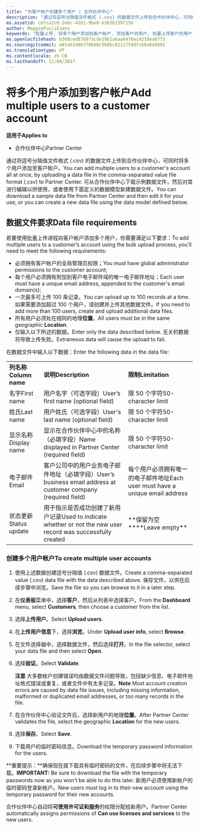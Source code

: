```yaml
---
title: "为客户帐户创建多个用户 | 合作伙伴中心"
description: "通过将逗号分隔值文件格式 (.csv) 的数据文件上传到合作伙伴中心，可同时将多个用户添加至客户帐户。"
ms.assetid: c6fca2c0-2e6c-41b1-9be8-b363b139f15b
author: MaggiePucciEvans
keywords: "批量上传, 将多个用户添加到客户帐户, 添加客户的用户, 批量上传客户的用户, 客户帐户, 客户用户, 用户"
ms.openlocfilehash: b360ced878973cde19b1a6aa8470ac4218ea6773
ms.sourcegitcommit: e01a63d8b778668c560bc821275ddfcb0a6d4881
ms.translationtype: HT
ms.contentlocale: zh-CN
ms.lasthandoff: 12/08/2017
---
```

# <a name="add-multiple-users-to-a-customer-account"></a><span data-ttu-id="e322f-104">将多个用户添加到客户帐户</span><span class="sxs-lookup"><span data-stu-id="e322f-104">Add multiple users to a customer account</span></span>

**<span data-ttu-id="e322f-105">适用于</span><span class="sxs-lookup"><span data-stu-id="e322f-105">Applies to</span></span>**

-  <span data-ttu-id="e322f-106">合作伙伴中心</span><span class="sxs-lookup"><span data-stu-id="e322f-106">Partner Center</span></span>

<span data-ttu-id="e322f-107">通过将逗号分隔值文件格式 (.csv) 的数据文件上传到合作伙伴中心，可同时将多个用户添加至客户帐户。</span><span class="sxs-lookup"><span data-stu-id="e322f-107">You can add multiple users to a customer's account all at once, by uploading a data file in the comma-separated value file format (.csv) to Partner Center.</span></span> <span data-ttu-id="e322f-108">可从合作伙伴中心下载示例数据文件，然后对其进行编辑以供使用，或者使用下面定义的数据模型新建数据文件。</span><span class="sxs-lookup"><span data-stu-id="e322f-108">You can download a sample data file from Partner Center and then edit it for your use, or you can create a new data file using the data model defined below.</span></span>

## <a href="" id="creatingtheimportcsvfile"></a><span data-ttu-id="e322f-109">数据文件要求</span><span class="sxs-lookup"><span data-stu-id="e322f-109">Data file requirements</span></span>


<span data-ttu-id="e322f-110">若要使用批量上传进程向客户帐户添加多个用户，你需要满足以下要求：</span><span class="sxs-lookup"><span data-stu-id="e322f-110">To add multiple users to a customer’s account using the bulk upload process, you’ll need to meet the following requirements:</span></span>

-   <span data-ttu-id="e322f-111">必须拥有客户帐户的全局管理员权限；</span><span class="sxs-lookup"><span data-stu-id="e322f-111">You must have global administrator permissions to the customer account;</span></span>
-   <span data-ttu-id="e322f-112">每个用户必须拥有附加到客户电子邮件域的唯一电子邮件地址；</span><span class="sxs-lookup"><span data-stu-id="e322f-112">Each user must have a unique email address, appended to the customer's email domain(s);</span></span>
-   <span data-ttu-id="e322f-113">一次最多可上传 100 条记录。</span><span class="sxs-lookup"><span data-stu-id="e322f-113">You can upload up to 100 records at a time.</span></span> <span data-ttu-id="e322f-114">如果需要添加超过 100 个用户，请创建并上传其他数据文件。</span><span class="sxs-lookup"><span data-stu-id="e322f-114">If you need to add more than 100 users, create and upload additional data files.</span></span>
-   <span data-ttu-id="e322f-115">所有用户必须处在相同的地理**位置**。</span><span class="sxs-lookup"><span data-stu-id="e322f-115">All users must be in the same geographic **Location**.</span></span>
-   <span data-ttu-id="e322f-116">仅输入以下所述的数据。</span><span class="sxs-lookup"><span data-stu-id="e322f-116">Enter only the data described below.</span></span> <span data-ttu-id="e322f-117">无关的数据将导致上传失败。</span><span class="sxs-lookup"><span data-stu-id="e322f-117">Extraneous data will cause the upload to fail.</span></span>

<span data-ttu-id="e322f-118">在数据文件中输入以下数据：</span><span class="sxs-lookup"><span data-stu-id="e322f-118">Enter the following data in the data file:</span></span>

|                 |                                                                              |                                            |
|-----------------|------------------------------------------------------------------------------|--------------------------------------------|
| **<span data-ttu-id="e322f-119">列名称</span><span class="sxs-lookup"><span data-stu-id="e322f-119">Column name</span></span>** | **<span data-ttu-id="e322f-120">说明</span><span class="sxs-lookup"><span data-stu-id="e322f-120">Description</span></span>**                                                              | **<span data-ttu-id="e322f-121">限制</span><span class="sxs-lookup"><span data-stu-id="e322f-121">Limitation</span></span>**                             |
| <span data-ttu-id="e322f-122">名字</span><span class="sxs-lookup"><span data-stu-id="e322f-122">First name</span></span>      | <span data-ttu-id="e322f-123">用户名字（可选字段）</span><span class="sxs-lookup"><span data-stu-id="e322f-123">User’s first name (optional field)</span></span>                                           | <span data-ttu-id="e322f-124">限 50 个字符</span><span class="sxs-lookup"><span data-stu-id="e322f-124">50-character limit</span></span>                         |
| <span data-ttu-id="e322f-125">姓氏</span><span class="sxs-lookup"><span data-stu-id="e322f-125">Last name</span></span>       | <span data-ttu-id="e322f-126">用户姓氏（可选字段）</span><span class="sxs-lookup"><span data-stu-id="e322f-126">User's last name (optional field)</span></span>                                            | <span data-ttu-id="e322f-127">限 50 个字符</span><span class="sxs-lookup"><span data-stu-id="e322f-127">50-character limit</span></span>                         |
| <span data-ttu-id="e322f-128">显示名称</span><span class="sxs-lookup"><span data-stu-id="e322f-128">Display name</span></span>    | <span data-ttu-id="e322f-129">显示在合作伙伴中心中的名称（必填字段）</span><span class="sxs-lookup"><span data-stu-id="e322f-129">Name displayed in Partner Center (required field)</span></span>                            | <span data-ttu-id="e322f-130">限 50 个字符</span><span class="sxs-lookup"><span data-stu-id="e322f-130">50-character limit</span></span>                         |
| <span data-ttu-id="e322f-131">电子邮件</span><span class="sxs-lookup"><span data-stu-id="e322f-131">Email</span></span>           | <span data-ttu-id="e322f-132">客户公司中的用户业务电子邮件地址（必填字段）</span><span class="sxs-lookup"><span data-stu-id="e322f-132">User’s business email address at customer company (required field)</span></span>           | <span data-ttu-id="e322f-133">每个用户必须拥有唯一的电子邮件地址</span><span class="sxs-lookup"><span data-stu-id="e322f-133">Each user must have a unique email address</span></span> |
| <span data-ttu-id="e322f-134">状态更新</span><span class="sxs-lookup"><span data-stu-id="e322f-134">Status update</span></span>   | <span data-ttu-id="e322f-135">用于指示是否成功创建了新用户记录</span><span class="sxs-lookup"><span data-stu-id="e322f-135">Used to indicate whether or not the new user record was successfully created</span></span> | <span data-ttu-id="e322f-136">\*\*保留为空\*\*</span><span class="sxs-lookup"><span data-stu-id="e322f-136">\*\*Leave empty\*\*</span></span>                        |

 

### <a href="" id="createmultipleuseraccounts"></a><span data-ttu-id="e322f-137">创建多个用户帐户</span><span class="sxs-lookup"><span data-stu-id="e322f-137">To create multiple user accounts</span></span>

<a href="" id="creatingtheaccounts"></a>
1.  <span data-ttu-id="e322f-138">使用上述数据创建逗号分隔值 (.csv) 数据文件。</span><span class="sxs-lookup"><span data-stu-id="e322f-138">Create a comma-separated value (.csv) data file with the data described above.</span></span> <span data-ttu-id="e322f-139">保存文件，以供在后续步骤中浏览。</span><span class="sxs-lookup"><span data-stu-id="e322f-139">Save the file so you can browse to it in a later step.</span></span>
2.  <span data-ttu-id="e322f-140">在**仪表板**菜单中，选择**客户**，然后从列表中选择客户。</span><span class="sxs-lookup"><span data-stu-id="e322f-140">From the **Dashboard** menu, select **Customers**, then choose a customer from the list.</span></span>
3.  <span data-ttu-id="e322f-141">选择**上传用户**。</span><span class="sxs-lookup"><span data-stu-id="e322f-141">Select **Upload users**.</span></span>
4.  <span data-ttu-id="e322f-142">在**上传用户信息**下，选择**浏览**。</span><span class="sxs-lookup"><span data-stu-id="e322f-142">Under **Upload user info**, select **Browse**.</span></span>
5.  <span data-ttu-id="e322f-143">在文件选择器中，选择数据文件，然后选择**打开**。</span><span class="sxs-lookup"><span data-stu-id="e322f-143">In the file selector, select your data file and then select **Open**.</span></span>
6.  <span data-ttu-id="e322f-144">选择**验证**。</span><span class="sxs-lookup"><span data-stu-id="e322f-144">Select **Validate**.</span></span>

    <span data-ttu-id="e322f-145">**注意** 大多数帐户创建错误均由数据文件问题导致，包括缺少信息、电子邮件地址格式错误或重复，或者文件中有太多记录。</span><span class="sxs-lookup"><span data-stu-id="e322f-145">**Note**  Most account creation errors are caused by data file issues, including missing information, malformed or duplicated email addresses, or too many records in the file.</span></span>

     

7.  <span data-ttu-id="e322f-146">在合作伙伴中心验证文件后，选择新用户的地理**位置**。</span><span class="sxs-lookup"><span data-stu-id="e322f-146">After Partner Center validates the file, select the geographic **Location** for the new users.</span></span>
8.  <span data-ttu-id="e322f-147">选择**保存**。</span><span class="sxs-lookup"><span data-stu-id="e322f-147">Select **Save**.</span></span>
9.  <span data-ttu-id="e322f-148">下载用户的临时密码信息。</span><span class="sxs-lookup"><span data-stu-id="e322f-148">Download the temporary password information for the users.</span></span>

<span data-ttu-id="e322f-149">**重要提示：**确保现在就下载具有临时密码的文件，在后续步骤中将无法下载。</span><span class="sxs-lookup"><span data-stu-id="e322f-149">**IMPORTANT:** Be sure to download the file with the temporary passwords now as you won't be able to do this later.</span></span> <span data-ttu-id="e322f-150">新用户必须使用新帐户的临时密码登录新帐户。</span><span class="sxs-lookup"><span data-stu-id="e322f-150">New users must log in to their new account using the temporary password for their new accounts.</span></span>

<span data-ttu-id="e322f-151">合作伙伴中心自动将**可使用许可证和服务**的权限分配给新用户。</span><span class="sxs-lookup"><span data-stu-id="e322f-151">Partner Center automatically assigns permissions of **Can use licenses and services** to the new users.</span></span>

 

 



